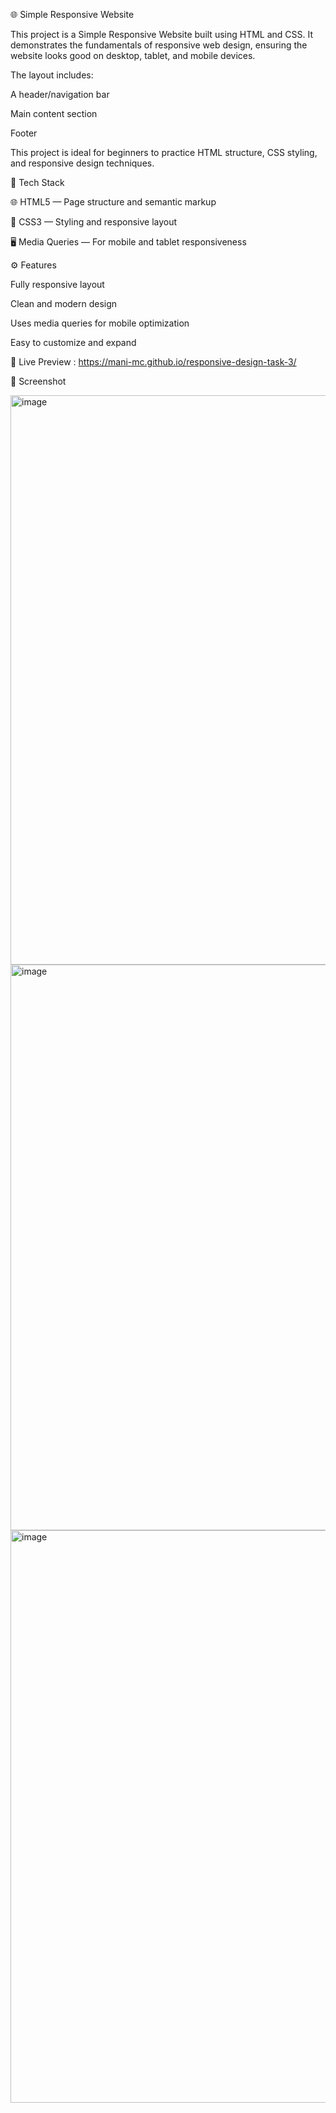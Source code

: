 🌐 Simple Responsive Website

This project is a Simple Responsive Website built using HTML and CSS.
It demonstrates the fundamentals of responsive web design, ensuring the website looks good on desktop, tablet, and mobile devices.

The layout includes:

A header/navigation bar

Main content section

Footer

This project is ideal for beginners to practice HTML structure, CSS styling, and responsive design techniques.

🧰 Tech Stack

🌐 HTML5 — Page structure and semantic markup

🎨 CSS3 — Styling and responsive layout

🖥️ Media Queries — For mobile and tablet responsiveness

⚙️ Features

Fully responsive layout

Clean and modern design

Uses media queries for mobile optimization

Easy to customize and expand

🚀 Live Preview  :  https://mani-mc.github.io/responsive-design-task-3/

📸 Screenshot

<img width="1919" height="911" alt="image" src="https://github.com/user-attachments/assets/f950bd6e-0e97-4375-bf7d-3257f8d5bb5c" />
<img width="1269" height="905" alt="image" src="https://github.com/user-attachments/assets/d695b807-3a48-48ab-96f8-54df0a812dd7" />
<img width="1277" height="916" alt="image" src="https://github.com/user-attachments/assets/0a27d18a-1665-4ea6-b36b-9a7804b82ab1" />


